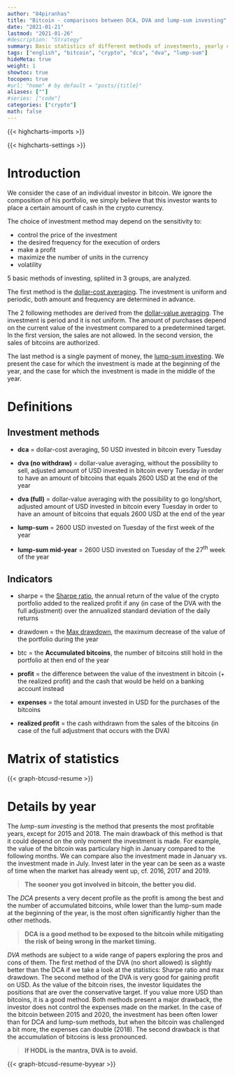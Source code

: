 ```yaml
---
author: "84piranhas"
title: "Bitcoin - comparisons between DCA, DVA and lump-sum investing"
date: "2021-01-21"
lastmod: "2021-01-26"
#description: "Strategy"
summary: Basic statistics of different methods of investments, yearly comparison, 2015-2020
tags: ["english", "bitcoin", "crypto", "dca", "dva", "lump-sum"]
hideMeta: true
weight: 1
showtoc: true
tocopen: true
#url: "home" # by default = "posts/{title}"
aliases: [""]
#series: ["code"]
categories: ["crypto"]
math: false
---
```


{{< highcharts-imports >}}

{{< highcharts-settings >}}

# Introduction

We consider the case of an individual investor in bitcoin. We ignore the composition of his portfolio, we simply believe that this investor wants to place a certain amount of cash in the crypto currency.

The choice of investment method may depend on the sensitivity to:
- control the price of the investment
- the desired frequency for the execution of orders
- make a profit
- maximize the number of units in the currency
- volatility

5 basic methods of investing, spliited in 3 groups, are analyzed.

The first method is the <a href="../btcusd-dca" target="_blank">dollar-cost averaging</a>.
The investment is uniform and periodic, both amount and frequency are determined in advance.

The 2 following methodes are derived from the <a href="../btcusd-dva" target="_blank">dollar-value averaging</a>.
The investment is period and it is not uniform. The amount of purchases depend on the current value of the investment compared to a predetermined target.  
In the first version, the sales are not allowed. In the second version, the sales of bitcoins are authorized. 

The last method is a single payment of money, the <a href="../btcusd-lumpsum" target="_blank">lump-sum investing</a>. We present the case for which the investment is made at the beginning of the year, and the case for which the investment is made in the middle of the year.


# Definitions

 ## Investment methods

- **dca** = dollar-cost averaging, 50 USD invested in bitcoin every Tuesday

- **dva (no withdraw)** = dollar-value averaging, without the possibility to sell, adjusted amount of USD invested in bitcoin every Tuesday in order to have an amount of bitcoins that equals 2600 USD at the end of the year

- **dva (full)** = dollar-value averaging with the possibility to go long/short, adjusted amount of USD invested in bitcoin every Tuesday in order to have an amount of bitcoins that equals 2600 USD at the end of the year

- **lump-sum** =  2600 USD invested on Tuesday of the first week of the year

- **lump-sum mid-year** = 2600 USD invested on Tuesday of the 27<sup>th</sup> week of the year

## Indicators

- sharpe = the [Sharpe ratio](https://en.wikipedia.org/wiki/Sharpe_ratio), the annual return of the value of the crypto portfolio added to the realized profit if any (in case of the DVA with the full adjustment) over the annualized standard deviation of the daily returns

- drawdown = the [Max drawdown](https://en.wikipedia.org/wiki/Drawdown_(economics)), the maximum decrease of the value of the portfolio during the year

- btc = the **Accumulated bitcoins**, the number of bitcoins still hold in the portfolio at then end of the year

- **profit** = the difference between the value of the investment in bitcoin (+ the realized profit) and the cash that would be held on a banking account instead

- **expenses** =  the total amount invested in USD for the purchases of the bitcoins

- **realized profit** = the cash withdrawn from the sales of the bitcoins (in case of the full adjustment that occurs with the DVA)


# Matrix of statistics

{{< graph-btcusd-resume >}}

# Details by year

The *lump-sum investing* is the method that presents the most profitable years, except for 2015 and 2018.
The main drawback of this method is that it could depend on the only moment the investment is made. For example, the value of the bitcoin was particulary high in January compared to the following months. We can compare also the investment made in January vs. the investment made in July. Invest later in the year can be seen as a waste of time when the market has already went up, cf. 2016, 2017 and 2019.  
> **The sooner you got involved in bitcoin, the better you did.**

The *DCA* presents a very decent profile as the profit is among the best and the number of accumulated bitcoins, while lower than the lump-sum made at the beginning of the year, is the most often significantly higher than the other methods.  
> **DCA is a good method to be exposed to the bitcoin while mitigating the risk of being wrong in the market timing.**

*DVA* methods are subject to a wide range of papers exploring the pros and cons of them.
The first method of the DVA (no short allowed) is slightly better than the DCA if we take a look at the statistics: Sharpe ratio and max drawdown.
The second method of the DVA is very good for gaining profit on USD. As the value of the bitcoin rises, the investor liquidates the positions that are over the conservative target. If you value more USD than bitcoins, it is a good method.
Both methods present a major drawback, the investor does not control the expenses made on the market. In the case of the bitcoin between 2015 and 2020, the investment has been often lower than for DCA and lump-sum methods, but when the bitcoin was challenged a bit more, the expenses can double (2018).
The second drawback is that the accumulation of bitcoins is less pronounced.  
> **If HODL is the mantra, DVA is to avoid.**

{{< graph-btcusd-resume-byyear >}}